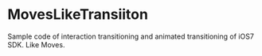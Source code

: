 MovesLikeTransiiton
===================

Sample code of interaction transitioning and animated transitioning of iOS7 SDK. Like Moves.
